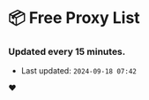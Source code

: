 # :package: Free Proxy List
### Updated every 15 minutes.

- Last updated: `2024-09-18 07:42`

:heart:
